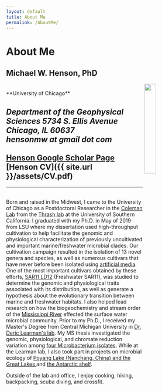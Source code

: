 ```yaml
---
layout: default
title: About Me
permalink: /AboutMe/
---
```

<h1><strong>About Me</strong></h1>

## Michael W. Henson, PhD
<img align="right" width="25%" height="25%" src="/assets/Me.png">


<br>
**University of Chicago**

*Department of the Geophysical Sciences* 
*5734 S. Ellis Avenue*  
*Chicago, IL 60637*  
*hensonmw at gmail dot com*  
<br>
[Henson Google Scholar Page](https://scholar.google.com/citations?user=pJvMEVoAAAAJ&hl=en)
<br>
[Henson CV]({{ site.url }}/assets/CV.pdf)
<br>
---
---
<br>
Born and raised in the Midwest, I came to the University of Chicago as a Postdoctoral Researcher in the <a href="http://biogeolabs.uchicago.edu/colemanlab/">Coleman Lab</a> from the <a href="https://thethrashlab.com/">Thrash lab</a> at the University of Southern California. I graduated with my Ph.D. in May of 2019 from LSU where my dissertation used high-throughput cultivation to help facilitate the genomic and physiological characterization of previously uncultivated and important marine/freshwater microbial clades. Our cultivation campaign resulted in the isolation of 13 novel genera and species, as well as numerous cultivars that have never before been isolated using <a href="https://msphere.asm.org/content/1/2/e00028-16">artificial media</a>. One of the most important cultivars obtained by these efforts, <a href="https://www.nature.com/articles/s41396-018-0092-2">SAR11 LD12</a> (Freshwater SAR11), was studied to determine the genomic and physiological traits associated with its distribution, as well as generate a hypothesis about the evolutionary transition between marine and freshwater habitats. I also helped lead research on how the biogeochemistry and stream order of the <a href="https://aslopubs.onlinelibrary.wiley.com/doi/full/10.1002/lno.10811"> Mississippi River</a> effected the surface water microbial community. Prior to my Ph.D., I received my Master's Degree from Central Michigan University in <a href="http://people.cst.cmich.edu/learm1dr/Home_Page.html">Dr. Deric Learman's lab</a>. My MS thesis investigated the genomic, physiological, and chromate reduction variation among <a href="https://dx.doi.org/10.7717/peerj.1395">four Microbacterium isolates</a>. While at the Learman lab, I also took part in projects on microbial ecology of <a href="https://link.springer.com/article/10.1007/s13213-015-1189-8">Poyang Lake (Nanchang, China) and the Great Lakes </a> and <a href="https://dx.doi.org/10.3389/fmicb.2016.00284">the Antarctic shelf</a>.


Outside of the lab and office, I enjoy cooking, hiking, backpacking, scuba diving, and crossfit.
